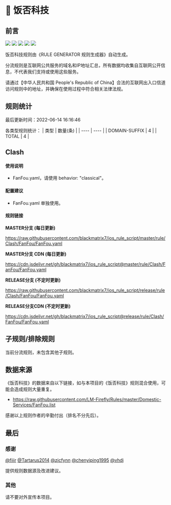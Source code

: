 # 🧸 饭否科技

## 前言

![](https://shields.io/badge/-移除重复规则-ff69b4) ![](https://shields.io/badge/-DOMAIN与DOMAIN--SUFFIX合并-green) ![](https://shields.io/badge/-DOMAIN--SUFFIX间合并-critical) ![](https://shields.io/badge/-DOMAIN--SUFFIX与DOMAIN--KEYWORD合并-blue) ![](https://shields.io/badge/-IP--CIDR(6)合并-blueviolet) 

饭否科技规则由《RULE GENERATOR 规则生成器》自动生成。

分流规则是互联网公共服务的域名和IP地址汇总，所有数据均收集自互联网公开信息，不代表我们支持或使用这些服务。

请通过【中华人民共和国 People's Republic of China】合法的互联网出入口信道访问规则中的地址，并确保在使用过程中符合相关法律法规。

## 规则统计

最后更新时间：2022-06-14 16:16:46

各类型规则统计：
| 类型 | 数量(条)  | 
| ---- | ----  |
| DOMAIN-SUFFIX | 4  | 
| TOTAL | 4  | 


## Clash 

#### 使用说明
- FanFou.yaml，请使用 behavior: "classical"。

#### 配置建议
- FanFou.yaml 单独使用。

#### 规则链接
**MASTER分支 (每日更新)**

https://raw.githubusercontent.com/blackmatrix7/ios_rule_script/master/rule/Clash/FanFou/FanFou.yaml

**MASTER分支 CDN (每日更新)**

https://cdn.jsdelivr.net/gh/blackmatrix7/ios_rule_script@master/rule/Clash/FanFou/FanFou.yaml

**RELEASE分支 (不定时更新)**

https://raw.githubusercontent.com/blackmatrix7/ios_rule_script/release/rule/Clash/FanFou/FanFou.yaml

**RELEASE分支CDN (不定时更新)**

https://cdn.jsdelivr.net/gh/blackmatrix7/ios_rule_script@release/rule/Clash/FanFou/FanFou.yaml

## 子规则/排除规则


当前分流规则，未包含其他子规则。

## 数据来源

《饭否科技》的数据来自以下链接，如与本项目的《饭否科技》规则混合使用，可能会造成规则大量重复。

- https://raw.githubusercontent.com/LM-Firefly/Rules/master/Domestic-Services/FanFou.list


感谢以上规则作者的辛勤付出（排名不分先后）。

## 最后

### 感谢

[@fiiir](https://github.com/fiiir) [@Tartarus2014](https://github.com/Tartarus2014) [@zjcfynn](https://github.com/zjcfynn) [@chenyiping1995](https://github.com/chenyiping1995) [@vhdj](https://github.com/vhdj)

提供规则数据源及改进建议。

### 其他

请不要对外宣传本项目。